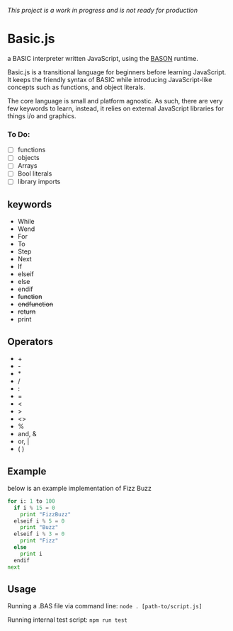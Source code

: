 _This project is a work in progress and is not ready for production_

# Basic.js

a BASIC interpreter written JavaScript, using the [BASON](https://github.com/DanFessler/bason) runtime.

Basic.js is a transitional language for beginners before learning JavaScript. It keeps the friendly syntax of BASIC while introducing JavaScript-like concepts such as functions, and object literals.

The core language is small and platform agnostic. As such, there are very few keywords to learn, instead, it relies on external JavaScript libraries for things i/o and graphics.

### To Do:

* [ ] functions
* [ ] objects
* [ ] Arrays
* [ ] Bool literals
* [ ] library imports

## keywords

* While
* Wend
* For
* To
* Step
* Next
* If
* elseif
* else
* endif
* ~~function~~
* ~~endfunction~~
* ~~return~~
* print

## Operators

* \+
* \-
* \*
* /
* :
* =
* <
* \>
* <>
* %
* and, &
* or, |
* ( )

## Example

below is an example implementation of Fizz Buzz

```python
for i: 1 to 100
  if i % 15 = 0
    print "FizzBuzz"
  elseif i % 5 = 0
    print "Buzz"
  elseif i % 3 = 0
    print "Fizz"
  else
    print i
  endif
next
```

## Usage

Running a .BAS file via command line:
`node . [path-to/script.js]`

Running internal test script:
`npm run test`

